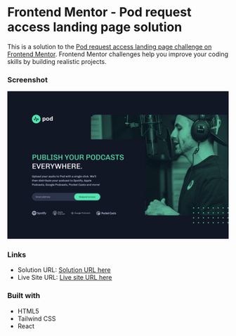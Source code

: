 # Frontend Mentor - Pod request access landing page solution

This is a solution to the [Pod request access landing page challenge on Frontend Mentor](https://www.frontendmentor.io/challenges/pod-request-access-landing-page-eyTmdkLSG). Frontend Mentor challenges help you improve your coding skills by building realistic projects.

### Screenshot

![](./public/Screenshot.png)

### Links

- Solution URL: [Solution URL here](https://github.com/NDK1195/profile-card-component)
- Live Site URL: [Live site URL here](https://ndk1195.github.io/profile-card-component/)

### Built with

- HTML5
- Tailwind CSS
- React
